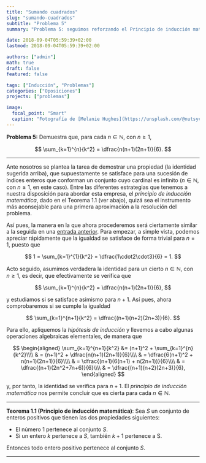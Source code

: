 ```yaml
---
title: "Sumando cuadrados"
slug: "sumando-cuadrados"
subtitle: "Problema 5"
summary: "Problema 5: seguimos reforzando el Principio de inducción matemática."

date: 2018-09-04T05:59:39+02:00
lastmod: 2018-09-04T05:59:39+02:00

authors: ["admin"]
math: true
draft: false
featured: false

tags: ["Inducción", "Problemas"]
categories: ["Oposiciones"]
projects: ["problemas"]

image:
  focal_point: "Smart"
  caption: "Fotografía de [Melanie Hughes](https://unsplash.com/@nutsycoco), disponible en [Unsplash](https://unsplash.com/photos/AY-4rm_WBB4)."
---
```


**Problema 5:** Demuestra que, para cada $n\in\mathbb{N}$, con $n\geq 1$, 

$$
\sum_{k=1}^{n}{k^2} = \dfrac{n(n+1)(2n+1)}{6}.
$$

***

Ante nosotros se plantea la tarea de demostrar una propiedad (la identidad sugerida arriba), que supuestamente se satisface para una sucesión de índices enteros que conforman un conjunto cuyo cardinal es infinito ($n\in\mathbb{N}$, con $n\geq 1$, en este caso). Entre las diferentes estrategias que tenemos a nuestra disposición para abordar esta empresa, el *principio de inducción matemática*, dado en el Teorema 1.1 (ver abajo), quizá sea el instrumento más aconsejable para una primera aproximación a la resolución del problema.

Así pues, la manera en la que ahora procederemos será ciertamente similar a la seguida en una [entrada anterior](/2018/07/12/probando-katex-con-un-problema-de-induccion-clasico/). Para empezar, a simple vista, podemos apreciar rápidamente que la igualdad se satisface de forma trivial para $n=1$, puesto que 

$$
1 = \sum_{k=1}^{1}{k^2} = \dfrac{1\cdot2\cdot3}{6} = 1.
$$

Acto seguido, asumimos verdadera la identidad para un cierto $n\in\mathbb{N}$, con $n\geq 1$, es decir, que efectivamente se verifica que 

$$
\sum_{k=1}^{n}{k^2} = \dfrac{n(n+1)(2n+1)}{6},
$$ 

y estudiamos si se satisface asimismo para $n+1$. Así pues, ahora comprobaremos si se cumple la igualdad 

$$
\sum_{k=1}^{n+1}{k^2} = \dfrac{(n+1)(n+2)(2n+3)}{6}.
$$

Para ello, apliquemos la *hipótesis de inducción* y llevemos a cabo algunas operaciones algebraicas elementales, de manera que

$$
\begin{aligned}
\sum_{k=1}^{n+1}{k^2} &= (n+1)^2 + \sum_{k=1}^{n}{k^2}\\\\ & = (n+1)^2 + \dfrac{n(n+1)(2n+1)}{6}\\\\ & = \dfrac{6(n+1)^2 + n(n+1)(2n+1)}{6}\\\\ & = \dfrac{(n+1)(6(n+1) + n(2n+1))}{6}\\\\ & = \dfrac{(n+1)(2n^2+7n+6)}{6}\\\\ & = \dfrac{(n+1)(n+2)(2n+3)}{6},
\end{aligned}
$$

y, por tanto, la identidad se verifica para $n+1$. El *principio de inducción matemática* nos permite concluir que es cierta para cada $n\in\mathbb{N}$.

***

**Teorema 1.1 (Principio de inducción matemática)**: Sea $S$ un conjunto de enteros positivos que tienen las dos propiedades siguientes:

- El número 1 pertenece al conjunto $S$.
- Si un entero $k$ pertenece a $S$, también $k+1$ pertenece a S.

Entonces todo entero positivo pertenece al conjunto $S$.

***
